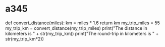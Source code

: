 # a345
def convert_distance(miles):
 km = miles * 1.6 
 return km
my_trip_miles = 55
my_trip_km = convert_distance(my_trip_miles)
print("The distance in kilometers is " + str(my_trip_km))
print("The round-trip in kilometers is " + str(my_trip_km*2))
